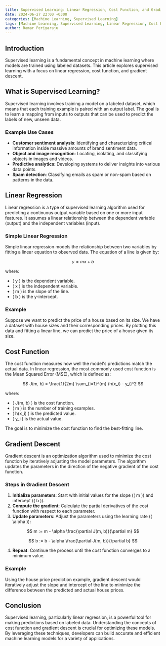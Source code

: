 ```yaml
---
title: Supervised Learning: Linear Regression, Cost Function, and Gradient Descent
date: 2024-06-27 22:00 +0300
categories: [Machine Learning, Supervised Learning]
tags: [Machine Learning, Supervised Learning, Linear Regression, Cost Function, Gradient Descent]
author: Ramar Periyaraju
---
```


## Introduction

Supervised learning is a fundamental concept in machine learning where models are trained using labeled datasets. This article explores supervised learning with a focus on linear regression, cost function, and gradient descent.

## What is Supervised Learning?

Supervised learning involves training a model on a labeled dataset, which means that each training example is paired with an output label. The goal is to learn a mapping from inputs to outputs that can be used to predict the labels of new, unseen data.

### Example Use Cases

- **Customer sentiment analysis**: Identifying and characterizing critical information inside massive amounts of brand sentiment data.
- **Object and image recognition**: Locating, isolating, and classifying objects in images and videos.
- **Predictive analytics**: Developing systems to deliver insights into various data points.
- **Spam detection**: Classifying emails as spam or non-spam based on patterns in the data.

## Linear Regression

Linear regression is a type of supervised learning algorithm used for predicting a continuous output variable based on one or more input features. It assumes a linear relationship between the dependent variable (output) and the independent variables (input).

### Simple Linear Regression

Simple linear regression models the relationship between two variables by fitting a linear equation to observed data. The equation of a line is given by:

$$
y = mx + b
$$

where:

- \( y \) is the dependent variable.
- \( x \) is the independent variable.
- \( m \) is the slope of the line.
- \( b \) is the y-intercept.

### Example

Suppose we want to predict the price of a house based on its size. We have a dataset with house sizes and their corresponding prices. By plotting this data and fitting a linear line, we can predict the price of a house given its size.

## Cost Function

The cost function measures how well the model's predictions match the actual data. In linear regression, the most commonly used cost function is the Mean Squared Error (MSE), which is defined as:

$$
J(m, b) = \frac{1}{2m} \sum_{i=1}^{m} (h(x_i) - y_i)^2
$$

where:

- \( J(m, b) \) is the cost function.
- \( m \) is the number of training examples.
- \( h(x_i) \) is the predicted value.
- \( y_i \) is the actual value.

The goal is to minimize the cost function to find the best-fitting line.

## Gradient Descent

Gradient descent is an optimization algorithm used to minimize the cost function by iteratively adjusting the model parameters. The algorithm updates the parameters in the direction of the negative gradient of the cost function.

### Steps in Gradient Descent

1. **Initialize parameters**: Start with initial values for the slope (\( m \)) and intercept (\( b \)).
2. **Compute the gradient**: Calculate the partial derivatives of the cost function with respect to each parameter.
3. **Update parameters**: Adjust the parameters using the learning rate (\( \alpha \)):

$$
m := m - \alpha \frac{\partial J(m, b)}{\partial m}
$$

$$
b := b - \alpha \frac{\partial J(m, b)}{\partial b}
$$

4. **Repeat**: Continue the process until the cost function converges to a minimum value.

### Example

Using the house price prediction example, gradient descent would iteratively adjust the slope and intercept of the line to minimize the difference between the predicted and actual house prices.

## Conclusion

Supervised learning, particularly linear regression, is a powerful tool for making predictions based on labeled data. Understanding the concepts of cost function and gradient descent is crucial for optimizing these models. By leveraging these techniques, developers can build accurate and efficient machine learning models for a variety of applications.
